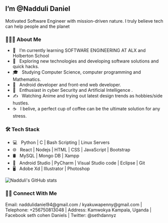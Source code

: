 <h2> I’m @Nadduli Daniel</h2>
Motivated Software Engineer with mission-driven nature. I truly believe tech can help people and the planet

<h3> 👨🏻‍💻 About Me </h3>

- 🔭 &nbsp; I’m currently learning SOFTWARE ENGINEERING AT ALX and Holberton School
- 🤔 &nbsp; Exploring new technologies and developing software solutions and quick hacks.
- 🎓 &nbsp; Studying Computer Science, computer programming and Mathematics.
- 💼 &nbsp; Android developer and front-end web developer.
- 🌱 &nbsp; Enthusiast in cyber Security and Artificial Intelligence .
- ✍️ &nbsp; Watching Anime and trying out latest design trends as hobbies/side hustles.
- ☕ &nbsp; I belive, a perfect cup of coffee can be the ultimate solution for any stress. 

<h3>🛠 Tech Stack</h3>

- 💻 &nbsp; Python  | C | Bash Scripting | Linux Servers
- 🌐 &nbsp; React | Nodejs | HTML | CSS | JavaScript | Bootstrap 
- 🛢 &nbsp; MySQL | Mongo DB | Xampp
- 🔧 &nbsp; Android Studio | PyCharm | Visual Studio code | Eclipse | Git
- 🖥 &nbsp; Adobe Xd | Illustrator | Photoshop


![Nadduli's GitHub stats](https://github-readme-stats.vercel.app/api?username=nadduli&show_icons=true&theme=radical)


<h3> 🤝🏻 Connect With Me </h3>
Email:       naddulidaniel94@gmail.com / kyakuwapenny@gmail.com |
Telephone:   +256750813048 |
Address:     Kamwokya Kampala, Uganda |
Facebook     seth cohen Daniels |
Twitter:     @sethdannyz
